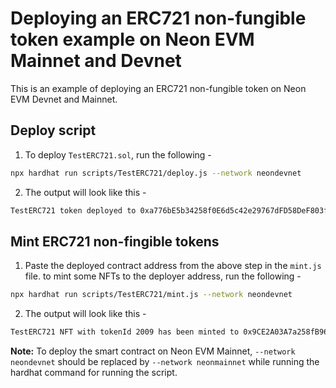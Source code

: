 # Deploying an ERC721 non-fungible token example on Neon EVM Mainnet and Devnet

This is an example of deploying an ERC721 non-fungible token on Neon EVM Devnet and Mainnet.

## Deploy script

1. To deploy `TestERC721.sol`, run the following -

```sh
npx hardhat run scripts/TestERC721/deploy.js --network neondevnet
```

2. The output will look like this -

```sh
TestERC721 token deployed to 0xa776bE5b34258f0E6d5c42e29767dFD58DeF803f
```

## Mint ERC721 non-fingible tokens

1. Paste the deployed contract address from the above step in the `mint.js` file. to mint some NFTs to the deployer address, run the following -

```sh
npx hardhat run scripts/TestERC721/mint.js --network neondevnet
```

2. The output will look like this -

```sh
TestERC721 NFT with tokenId 2009 has been minted to 0x9CE2A03A7a258fB96d04Afb8Dd84b69A748B5959
```

**Note:** To deploy the smart contract on Neon EVM Mainnet, `--network neondevnet` should be replaced by `--network neonmainnet` while running the hardhat command for running the script.
